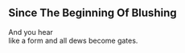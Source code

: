 Since The Beginning Of Blushing
-------------------------------
And you hear  
like a form and all dews become gates.  
